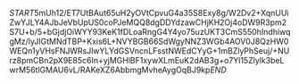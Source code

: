 $START$5mUh12/ET7UtBAut65uH2yOVtCpvuG4a35S8Exy8g/W2Dv2+XqnUUiZwYJLY4AJbJeVbUpUS0coPJeMQQ8dgDDYdzawCHjKH2Oj4oDW9R3pm2S7U+b/5+bGjdjOiWYY93KeK1fDLoaRngG4Y4yo75uzUKT3CmS550hIndhiwqgMz/lyJIGtMNdTBP+Kxis6L+NVYBGB66SdWgyNNZ3WGb4AOV0J8QzHW0WEQn1yVHsFNJWRsJlwYLYdGSVncnLFsstNWEdCYyG+1mBZlyPhSeuj/+NUrz8pmCBn2pX9E85c6In+yjMGHlBF1xywXLmEuK2dAB3g+o7Yl15Zlylk3beLwrM56tlGMAU6vL/RAKeXZ6AbbmgMvheAygOqBJ9kp$END$